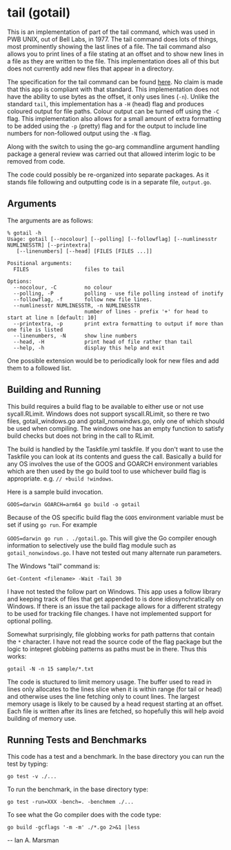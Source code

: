 # tail (gotail)

This is an implementation of part of the tail command, which was used in PWB
UNIX, out of Bell Labs, in 1977. The tail command does lots of things, most
prominently showing the last lines of a file. The tail command also allows you
to print lines of a file stating at an offset and to show new lines in a file as
they are written to the file. This implementation does all of this but does not
currently add new files that appear in a directory.

The specification for the tail command can be found
[here](https://pubs.opengroup.org/onlinepubs/007904875/utilities/tail.html). No
claim is made that this app is compliant with that standard. This implementation
does not have the ability to use bytes as the offset, it only uses lines (`-n`).
Unlike the standard `tail`, this implementation has a `-H` (head) flag and
produces coloured output for file paths. Colour output can be turned off using
the `-C` flag. This implementation also allows for a small amount of extra
formatting to be added using the `-p` (pretty) flag and for the output to
include line numbers for non-followed output using the `-N` flag.

Along with the switch to using the go-arg commandline argument handling package
a general review was carried out that allowed interim logic to be removed from
code.

The code could possibly be re-organized into separate packages. As it stands
file following and outputting code is in a separate file, `output.go`.

## Arguments

The arguments are as follows:

```
% gotail -h
Usage: gotail [--nocolour] [--polling] [--followflag] [--numlinesstr NUMLINESSTR] [--printextra] 
   [--linenumbers] [--head] [FILES [FILES ...]]

Positional arguments:
  FILES                  files to tail

Options:
  --nocolour, -C         no colour
  --polling, -P          polling - use file polling instead of inotify
  --followflag, -f       follow new file lines.
  --numlinesstr NUMLINESSTR, -n NUMLINESSTR
                         number of lines - prefix '+' for head to start at line n [default: 10]
  --printextra, -p       print extra formatting to output if more than one file is listed
  --linenumbers, -N      show line numbers
  --head, -H             print head of file rather than tail
  --help, -h             display this help and exit
```

One possible extension would be to periodically look for new files and add them
to a followed list.

## Building and Running

This build requires a build flag to be available to either use or not use
sycall.RLimit. Windows does not support syscall.RLimit, so there re two files,
gotail_windows.go and gotail_nonwindws.go, only one of which should be used when
compiling. The windows one has an empty function to satisfy build checks but
does not bring in the call to RLimit.

The build is handled by the Taskfile.yml taskfile. If you don't want to use the
Taskfile you can look at its contents and guess the call. Basically a build for
any OS involves the use of the GOOS and GOARCH environment variables which are
then used by the go build tool to use whichever build flag is appropriate. e.g.
`// +build !windows`.

Here is a sample build invocation.

`GOOS=darwin GOARCH=arm64 go build -o gotail`

Because of the OS specific build flag the `GOOS` environment variable must be
set if using `go run`. For example

`GOOS=darwin go run . ./gotail.go`. This will give the Go compiler enough
information to selectively use the build flag module such as
`gotail_nonwindows.go`. I have not tested out many alternate run parameters.

The Windows "tail" command is:

`Get-Content <filename> -Wait -Tail 30`

I have not tested the follow part on Windows. This app uses a follow library and
keeping track of files that get appended to is done idiosynchratically on
Windows. If there is an issue the tail package allows for a different strategy
to be used for tracking file changes. I have not implemented support for
optional polling.

Somewhat surprisingly, file globbing works for path patterns that contain the
`*` character. I have not read the source code of the flag package but the logic
to intepret globbing patterns as paths must be in there. Thus this works:

`gotail -N -n 15 sample/*.txt`

The code is stuctured to limit memory usage. The buffer used to read in lines
only allocates to the lines slice when it is within range (for tail or head) and
otherwise uses the line fetching only to count lines. The largest memory usage
is likely to be caused by a head request starting at an offset. Each file is
written after its lines are fetched, so hopefully this will help avoid building
of memory use.

## Running Tests and Benchmarks

This code has a test and a benchmark. In the base directory you can run the test
by typing:

  `go test -v ./...`

To run the benchmark, in the base directory type:

  `go test -run=XXX -bench=. -benchmem ./...`

To see what the Go compiler does with the code type:

  `go build -gcflags '-m -m' ./*.go 2>&1 |less`

-- Ian A. Marsman